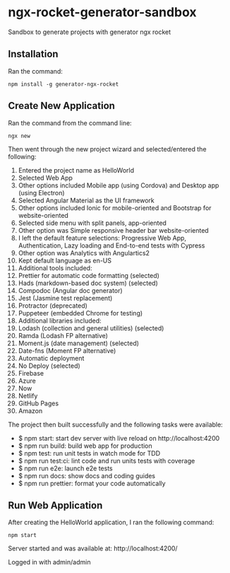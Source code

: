 # ngx-rocket-generator-sandbox
Sandbox to generate projects with generator ngx rocket

## Installation

Ran the command:

```
npm install -g generator-ngx-rocket
```

## Create New Application

Ran the command from the command line:

```
ngx new
```

Then went through the new project wizard and selected/entered the following:

1. Entered the project name as HelloWorld
1. Selected Web App
  1. Other options included Mobile app (using Cordova) and Desktop app (using Electron)
1. Selected Angular Material as the UI framework
  1. Other options included Ionic for mobile-oriented and Bootstrap for website-oriented
1. Selected side menu with split panels, app-oriented
  1. Other option was Simple responsive header bar website-oriented
1. I left the default feature selections: Progressive Web App, Authentication, Lazy loading and End-to-end tests with Cypress
  1. Other option was Analytics with Angulartics2
1. Kept default language as en-US
1. Additional tools included:
  1. Prettier for automatic code formatting (selected)
  1. Hads (markdown-based doc system) (selected)
  1. Compodoc (Angular doc generator)
  1. Jest (Jasmine test replacement)
  1. Protractor (deprecated)
  1. Puppeteer (embedded Chrome for testing)
1. Additional libraries included:
  1. Lodash (collection and general utilities) (selected)
  1. Ramda (Lodash FP alternative)
  1. Moment.js (date management) (selected)
  1. Date-fns (Moment FP alternative)
1. Automatic deployment
  1. No Deploy (selected)
  1. Firebase
  1. Azure
  1. Now
  1. Netlify
  1. GitHub Pages
  1. Amazon

The project then built successfully and the following tasks were available:

* $ npm start: start dev server with live reload on http://localhost:4200
* $ npm run build: build web app for production
* $ npm test: run unit tests in watch mode for TDD
* $ npm run test:ci: lint code and run units tests with coverage
* $ npm run e2e: launch e2e tests
* $ npm run docs: show docs and coding guides
* $ npm run prettier: format your code automatically

## Run Web Application

After creating the HelloWorld application, I ran the following command:

```
npm start
```

Server started and was available at: http://localhost:4200/

Logged in with admin/admin
